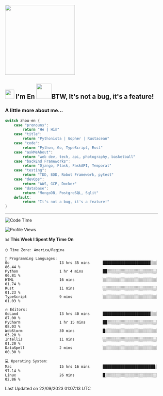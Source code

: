 <img align='center' src="https://media.giphy.com/media/GP1TJJSV4Ys1r64q2A/giphy.gif" width="230">

<h2><img src="https://emojis.slackmojis.com/emojis/images/1531849430/4246/blob-sunglasses.gif?1531849430" width="30"/> I'm En <img src="https://media.giphy.com/media/12oufCB0MyZ1Go/giphy.gif" width="50">BTW, It's not a bug, it's a feature!</h2>


<!-- <img align='right' src="https://media.giphy.com/media/M9gbBd9nbDrOTu1Mqx/giphy.gif" width="230"> -->


### A little more about me... 
<!--
```javascript
const zhou-en = {
    pronouns: "He" | "Him",
    title: "Pythonista" | "Gopher" | "Rustacean",
    code: ["Python", "Go", "Rust", "TypeScript"],
    askMeAbout: ["web dev", "tech", "app dev", "photography"],
    technologies: {
        backEnd: {
            python: ["Django", "Flask", "FaskAPI"],
            go: []
        },
        scraping: ["selenium", "scrapy", "spider"],
        testing: ["Robot Framework"],
        devOps: ["AWS", "Docker", "GCP", "Nginx"],
        databases: ["mongo", "postgresql", "sqlite"],
        misc: ["Firebase", "Heroku"]
    },
    architecture: ["Event Driven Architecture", "Microservices"],
    currentFocus: ["Temporal", "Rust"],
    funFact: "It's not a bug, it's a feature!"
};
```
  -->

```go
switch zhou-en {
    case "pronouns":
        return "He | Him"
    case "title":
        return "Pythonista | Gopher | Rustacean"
    case "code":
        return "Python, Go, TypeScript, Rust"
    case "askMeAbout":
        return "web dev, tech, api, photography, basketball"
    case "backEnd Frameworks":
        return "Django, Flask, FaskAPI, Temporal"
    case "testing":
        return "TDD, BDD, Robot Framework, pytest"
    case "devOps":
        return "AWS, GCP, Docker"
    case "database":
        return "MongoDB, PostgreSQL, Sqlit"
    default:
        return "It's not a bug, it's a feature!"
}
```




---
<!--START_SECTION:waka-->
![Code Time](http://img.shields.io/badge/Code%20Time-961%20hrs%2042%20mins-blue)

![Profile Views](http://img.shields.io/badge/Profile%20Views-0-blue)

📊 **This Week I Spent My Time On** 

```text
🕑︎ Time Zone: America/Regina

💬 Programming Languages: 
Go                       13 hrs 35 mins      ██████████████████████░░░   86.44 % 
Python                   1 hr 4 mins         ██░░░░░░░░░░░░░░░░░░░░░░░   06.81 % 
HTML                     16 mins             ░░░░░░░░░░░░░░░░░░░░░░░░░   01.74 % 
Rust                     11 mins             ░░░░░░░░░░░░░░░░░░░░░░░░░   01.23 % 
TypeScript               9 mins              ░░░░░░░░░░░░░░░░░░░░░░░░░   01.03 % 

🔥 Editors: 
GoLand                   13 hrs 40 mins      ██████████████████████░░░   87.00 % 
PyCharm                  1 hr 15 mins        ██░░░░░░░░░░░░░░░░░░░░░░░   08.03 % 
WebStorm                 30 mins             █░░░░░░░░░░░░░░░░░░░░░░░░   03.20 % 
IntelliJ                 11 mins             ░░░░░░░░░░░░░░░░░░░░░░░░░   01.20 % 
DataSpell                2 mins              ░░░░░░░░░░░░░░░░░░░░░░░░░   00.30 % 

💻 Operating System: 
Mac                      15 hrs 16 mins      ████████████████████████░   97.14 % 
Linux                    26 mins             █░░░░░░░░░░░░░░░░░░░░░░░░   02.86 % 
```


 Last Updated on 22/09/2023 01:07:13 UTC
<!--END_SECTION:waka-->
